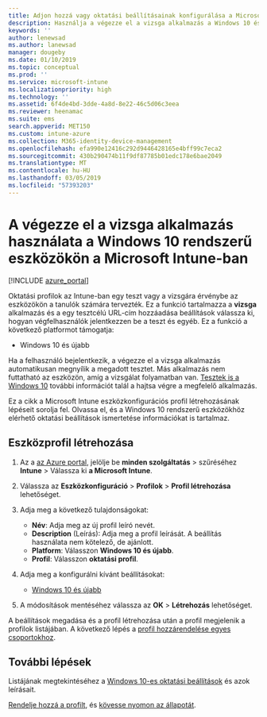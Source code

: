 ```yaml
---
title: Adjon hozzá vagy oktatási beállításainak konfigurálása a Microsoft Intune – Azure |} A Microsoft Docs
description: Használja a végezze el a vizsga alkalmazás a Windows 10 és újabb rendszerű eszközökhöz a Microsoft Intune eszközkonfigurációs profil. Az oktatási settiings használó konfigurációs profil létrehozása és a egy teszt alkalmazás URL-CÍMÉT adja meg, hogyan felhasználókat jelentkezzen be, figyelheti a képernyő a teszt során, és lehetővé vagy szövegjavaslatokat megakadályozása a teszt során.
keywords: ''
author: lenewsad
ms.author: lanewsad
manager: dougeby
ms.date: 01/10/2019
ms.topic: conceptual
ms.prod: ''
ms.service: microsoft-intune
ms.localizationpriority: high
ms.technology: ''
ms.assetid: 6f4de4bd-3dde-4a8d-8e22-46c5d06c3eea
ms.reviewer: heenamac
ms.suite: ems
search.appverid: MET150
ms.custom: intune-azure
ms.collection: M365-identity-device-management
ms.openlocfilehash: efa990e12416c292d9446428165e4bff99c7eca2
ms.sourcegitcommit: 430b290474b11f9df87785b01edc178e6bae2049
ms.translationtype: MT
ms.contentlocale: hu-HU
ms.lasthandoff: 03/05/2019
ms.locfileid: "57393203"
---
```

# <a name="use-the-take-a-test-app-on-windows-10-devices-in-microsoft-intune"></a>A végezze el a vizsga alkalmazás használata a Windows 10 rendszerű eszközökön a Microsoft Intune-ban

[!INCLUDE [azure_portal](./includes/azure_portal.md)]

Oktatási profilok az Intune-ban egy teszt vagy a vizsgára érvénybe az eszközökön a tanulók számára tervezték. Ez a funkció tartalmazza a **vizsga** alkalmazás és a egy tesztcélú URL-cím hozzáadása beállítások válassza ki, hogyan végfelhasználók jelentkezzen be a teszt és egyéb. Ez a funkció a következő platformot támogatja:

- Windows 10 és újabb

Ha a felhasználó bejelentkezik, a végezze el a vizsga alkalmazás automatikusan megnyílik a megadott tesztet. Más alkalmazás nem futtatható az eszközön, amíg a vizsgálat folyamatban van. [Tesztek is a Windows 10](https://docs.microsoft.com/education/windows/take-tests-in-windows-10) további információt talál a hajtsa végre a megfelelő alkalmazás.

Ez a cikk a Microsoft Intune eszközkonfigurációs profil létrehozásának lépéseit sorolja fel. Olvassa el, és a Windows 10 rendszerű eszközökhöz elérhető oktatási beállítások ismertetése információkat is tartalmaz.

## <a name="create-a-device-profile"></a>Eszközprofil létrehozása

1. Az a [az Azure portal](https://portal.azure.com), jelölje be **minden szolgáltatás** > szűréséhez **Intune** > Válassza ki **a Microsoft Intune**.
2. Válassza az **Eszközkonfiguráció** > **Profilok** > **Profil létrehozása** lehetőséget.
3. Adja meg a következő tulajdonságokat:

    - **Név**: Adja meg az új profil leíró nevét.
    - **Description** (Leírás): Adja meg a profil leírását. A beállítás használata nem kötelező, de ajánlott.
    - **Platform**: Válasszon **Windows 10 és újabb**.
    - **Profil**: Válasszon **oktatási profil**.

4. Adja meg a konfigurálni kívánt beállításokat:

    - [Windows 10 és újabb](education-settings-windows.md)

5. A módosítások mentéséhez válassza az **OK** > **Létrehozás** lehetőséget.

A beállítások megadása és a profil létrehozása után a profil megjelenik a profilok listájában. A következő lépés a [profil hozzárendelése egyes csoportokhoz](device-profile-assign.md).

## <a name="next-steps"></a>További lépések

Listájának megtekintéséhez a [Windows 10-es oktatási beállítások](education-settings-windows.md) és azok leírásait.

[Rendelje hozzá a profilt](device-profile-assign.md), és [kövesse nyomon az állapotát](device-profile-monitor.md).
